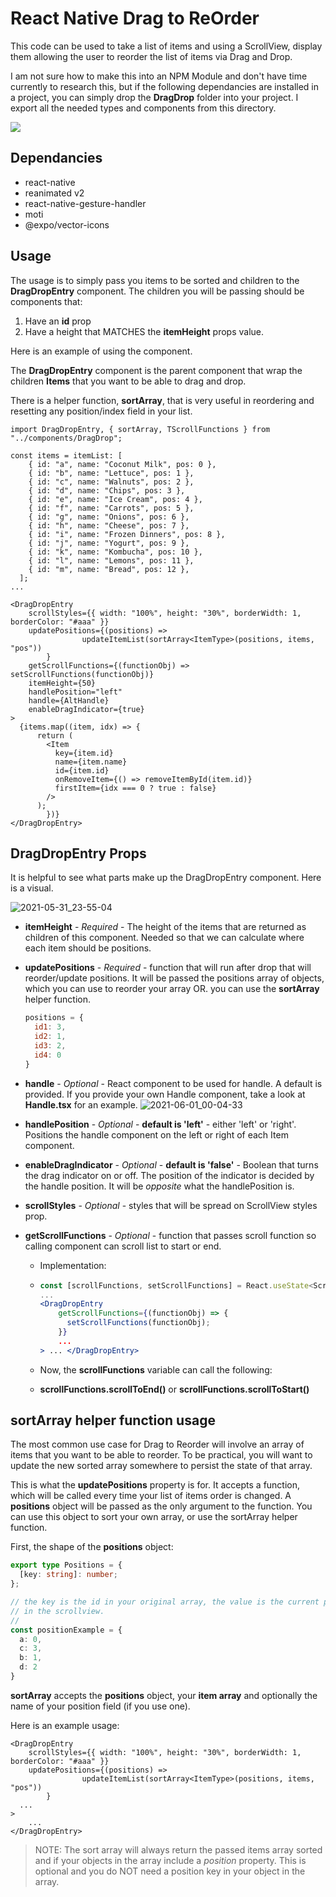 # React Native Drag to ReOrder

This code can be used to take a list of items and using a ScrollView, display them allowing the user to reorder the list of items via Drag and Drop. 

I am not sure how to make this into an NPM Module and don't have time currently to research this, but if the following dependancies are installed in a project, you can simply drop the **DragDrop** folder into your project.  I export all the needed types and components from this directory.

![](./Video-Demo.gif) 

## Dependancies

- react-native
- reanimated v2
- react-native-gesture-handler
- moti
- @expo/vector-icons

## Usage

The usage is to simply pass you items to be sorted and children to the **DragDropEntry** component. The children you will be passing should be components that:

1. Have an **id** prop
2. Have a height that MATCHES the **itemHeight** props value.

Here is an example of using the component.

The **DragDropEntry** component is the parent component that wrap the children **Items** that you want to be able to drag and drop.

There is a helper function, **sortArray**, that is very useful in reordering and resetting any position/index field in your list.

```tsx
import DragDropEntry, { sortArray, TScrollFunctions } from "../components/DragDrop";

const items = itemList: [
    { id: "a", name: "Coconut Milk", pos: 0 },
    { id: "b", name: "Lettuce", pos: 1 },
    { id: "c", name: "Walnuts", pos: 2 },
    { id: "d", name: "Chips", pos: 3 },
    { id: "e", name: "Ice Cream", pos: 4 },
    { id: "f", name: "Carrots", pos: 5 },
    { id: "g", name: "Onions", pos: 6 },
    { id: "h", name: "Cheese", pos: 7 },
    { id: "i", name: "Frozen Dinners", pos: 8 },
    { id: "j", name: "Yogurt", pos: 9 },
    { id: "k", name: "Kombucha", pos: 10 },
    { id: "l", name: "Lemons", pos: 11 },
    { id: "m", name: "Bread", pos: 12 },
  ];
... 

<DragDropEntry
	scrollStyles={{ width: "100%", height: "30%", borderWidth: 1, borderColor: "#aaa" }}
	updatePositions={(positions) =>
				updateItemList(sortArray<ItemType>(positions, items, "pos"))
		}
	getScrollFunctions={(functionObj) => setScrollFunctions(functionObj)}
	itemHeight={50}
	handlePosition="left"
	handle={AltHandle}
	enableDragIndicator={true}
>
  {items.map((item, idx) => {
      return (
        <Item
          key={item.id}
          name={item.name}
          id={item.id}
          onRemoveItem={() => removeItemById(item.id)}
          firstItem={idx === 0 ? true : false}
        />
      );
		})}
</DragDropEntry>
```

## DragDropEntry Props

It is helpful to see what parts make up the DragDropEntry component.  Here is a visual. 

![2021-05-31_23-55-04](./componentparts.png)

- **itemHeight** - *Required* - The height of the items that are returned as children of this component.  Needed so that we can calculate where each item should be positions.

- **updatePositions** - *Required* - function that will run after drop that will reorder/update positions.  It will be passed the positions array of objects, which you can use to reorder your array OR. you can use the **sortArray** helper function. 

  ```javascript
  positions = {
    id1: 3,
    id2: 1,
    id3: 2,
    id4: 0
  }
  ```

- **handle** - *Optional* - React component to be used for handle.  A default is provided. If you provide your own Handle component, take a look at **Handle.tsx** for an example.
  ![2021-06-01_00-04-33](file:///Users/markmccoid/Documents/Programming/playground/reanim2drag/defaulthandle.png?lastModify=1622520292)

- **handlePosition** - *Optional* - **default is 'left'** - either 'left' or 'right'.  Positions the handle component on the left or right of each Item component.

- **enableDragIndicator** - *Optional* - **default is 'false'** - Boolean that turns the drag indicator on or off.  The position of the indicator is decided by the handle position.  It will be *opposite* what the handlePosition is.

- **scrollStyles** - *Optional* - styles that will be spread on ScrollView styles prop.

- **getScrollFunctions** - *Optional* - function that passes scroll function so calling component can scroll list to start or end.

  - Implementation:

  - ```jsx
    const [scrollFunctions, setScrollFunctions] = React.useState<ScrollFunctions>();
    ...
    <DragDropEntry
        getScrollFunctions={(functionObj) => {
          setScrollFunctions(functionObj);
        }}
        ...
    > ... </DragDropEntry>
    ```

  - Now, the **scrollFunctions** variable can call the following:

  - **scrollFunctions.scrollToEnd()** or **scrollFunctions.scrollToStart()**


## sortArray helper function usage

The most common use case for Drag to Reorder will involve an array of items that you want to be able to reorder.  To be practical, you will want to update the new sorted array somewhere to persist the state of that array.

This is what the **updatePositions** property is for.  It accepts a function, which will be called every time your list of items order is changed.  A **positions** object will be passed as the only argument to the function.  You can use this object to sort your own array, or use the sortArray helper function.

First, the shape of the **positions** object:

```typescript
export type Positions = {
  [key: string]: number;
};

// the key is the id in your original array, the value is the current position
// in the scrollview.
// 
const positionExample = {
  a: 0,
  c: 3,
  b: 1,
  d: 2
}
```

**sortArray** accepts the **positions** object, your **item array** and optionally the name of your position field (if you use one).

Here is an example usage:

```tsx
<DragDropEntry
	scrollStyles={{ width: "100%", height: "30%", borderWidth: 1, borderColor: "#aaa" }}
	updatePositions={(positions) =>
				updateItemList(sortArray<ItemType>(positions, items, "pos"))
		}
  ...
>
	...
</DragDropEntry>  
```

> NOTE: The sort array will always return the passed items array sorted and if your objects in the array include a *position* property.  This is optional and you do NOT need a position key in your object in the array.

